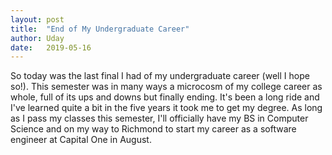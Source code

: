 ```yaml
---
layout: post
title:  "End of My Undergraduate Career"
author: Uday
date:   2019-05-16
---
```


So today was the last final I had of my undergraduate career (well I hope so!). This semester was in many ways a microcosm of my college career as whole, full of its ups and downs but finally ending. It's been a long ride and I've learned quite a bit in the five years it took me to get my degree. As long as I pass my classes this semester, I'll officially have my BS in Computer Science and on my way to Richmond to start my career as a software engineer at Capital One in August. 